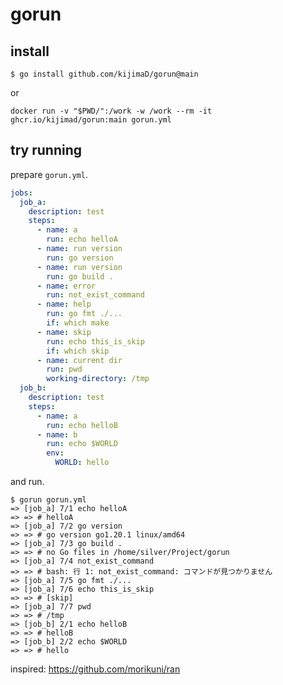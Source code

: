 # gorun

## install

`$ go install github.com/kijimaD/gorun@main`

or

`docker run -v "$PWD/":/work -w /work --rm -it ghcr.io/kijimad/gorun:main gorun.yml`

## try running

prepare `gorun.yml`.

```yaml
jobs:
  job_a:
    description: test
    steps:
      - name: a
        run: echo helloA
      - name: run version
        run: go version
      - name: run version
        run: go build .
      - name: error
        run: not_exist_command
      - name: help
        run: go fmt ./...
        if: which make
      - name: skip
        run: echo this_is_skip
        if: which skip
      - name: current dir
        run: pwd
        working-directory: /tmp
  job_b:
    description: test
    steps:
      - name: a
        run: echo helloB
      - name: b
        run: echo $WORLD
        env:
          WORLD: hello
```

and run.

```shell
$ gorun gorun.yml
=> [job_a] 7/1 echo helloA
=> => # helloA
=> [job_a] 7/2 go version
=> => # go version go1.20.1 linux/amd64
=> [job_a] 7/3 go build .
=> => # no Go files in /home/silver/Project/gorun
=> [job_a] 7/4 not_exist_command
=> => # bash: 行 1: not_exist_command: コマンドが見つかりません
=> [job_a] 7/5 go fmt ./...
=> [job_a] 7/6 echo this_is_skip
=> => # [skip]
=> [job_a] 7/7 pwd
=> => # /tmp
=> [job_b] 2/1 echo helloB
=> => # helloB
=> [job_b] 2/2 echo $WORLD
=> => # hello
```

inspired: https://github.com/morikuni/ran
